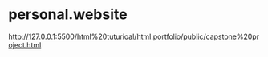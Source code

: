 # personal.website
http://127.0.0.1:5500/html%20tuturioal/html.portfolio/public/capstone%20project.html
